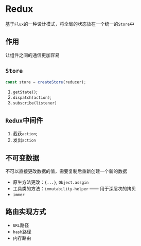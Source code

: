 # Redux
基于`Flux`的一种设计模式，将全局的状态放在一个统一的`Store`中

## 作用
让组件之间的通信更加容易

## `Store`
```ts
const store = createStore(reducer);
```
1. `getState()`;
2. `dispatch(action)`;
3. `subscribe(listener)`

## `Redux`中间件
1. 截获`action`;
2. 发出`action`

## 不可变数据
不可以直接更改数据的值，需要复制后重新创建一个新的数据

- 原生方法更改：`{...}`, `Object.assgin`
- 工具类的方法：`immutability-helper` —— 用于深层次的拷贝
- `immer`

## 路由实现方式
- `URL`路径
- `hash`路径
- 内存路由